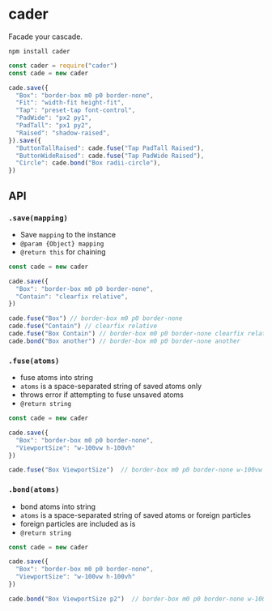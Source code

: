 # cader
Facade your cascade.

```
npm install cader
```

```js
const cader = require("cader")
const cade = new cader

cade.save({
  "Box": "border-box m0 p0 border-none",
  "Fit": "width-fit height-fit",
  "Tap": "preset-tap font-control",
  "PadWide": "px2 py1",
  "PadTall": "px1 py2",
  "Raised": "shadow-raised",
}).save({
  "ButtonTallRaised": cade.fuse("Tap PadTall Raised"),
  "ButtonWideRaised": cade.fuse("Tap PadWide Raised"),
  "Circle": cade.bond("Box radii-circle"),
})
```

## API

### `.save(mapping)`

- Save `mapping` to the instance
- `@param {Object} mapping`
- `@return this` for chaining

```js
const cade = new cader

cade.save({
  "Box": "border-box m0 p0 border-none",
  "Contain": "clearfix relative",
})

cade.fuse("Box") // border-box m0 p0 border-none
cade.fuse("Contain") // clearfix relative
cade.fuse("Box Contain") // border-box m0 p0 border-none clearfix relative
cade.bond("Box another") // border-box m0 p0 border-none another
```

### `.fuse(atoms)`

- fuse atoms into string
- `atoms` is a space-separated string of saved atoms only
- throws error if attempting to fuse unsaved atoms
- `@return string`

```js
const cade = new cader

cade.save({
  "Box": "border-box m0 p0 border-none",
  "ViewportSize": "w-100vw h-100vh"
})

cade.fuse("Box ViewportSize")  // border-box m0 p0 border-none w-100vw h-100vh
```

### `.bond(atoms)`

- bond atoms into string
- `atoms` is a space-separated string of saved atoms or foreign particles
- foreign particles are included as is
- `@return string`

```js
const cade = new cader

cade.save({
  "Box": "border-box m0 p0 border-none",
  "ViewportSize": "w-100vw h-100vh"
})

cade.bond("Box ViewportSize p2")  // border-box m0 p0 border-none w-100vw h-100vh p2
```
